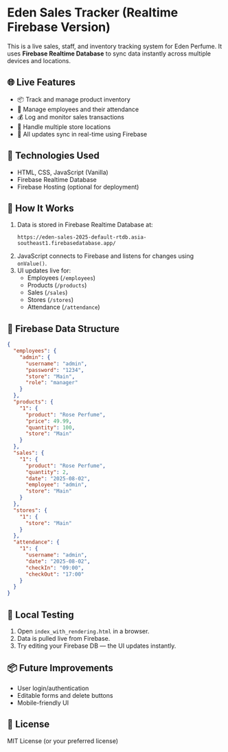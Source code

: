 # Eden Sales Tracker (Realtime Firebase Version)

This is a live sales, staff, and inventory tracking system for Eden Perfume. It uses **Firebase Realtime Database** to sync data instantly across multiple devices and locations.

## 🌐 Live Features

- 📦 Track and manage product inventory
- 👥 Manage employees and their attendance
- 💰 Log and monitor sales transactions
- 🏬 Handle multiple store locations
- 🔁 All updates sync in real-time using Firebase

## 🔧 Technologies Used

- HTML, CSS, JavaScript (Vanilla)
- Firebase Realtime Database
- Firebase Hosting (optional for deployment)

## 🚀 How It Works

1. Data is stored in Firebase Realtime Database at:
   ```
   https://eden-sales-2025-default-rtdb.asia-southeast1.firebasedatabase.app/
   ```
2. JavaScript connects to Firebase and listens for changes using `onValue()`.
3. UI updates live for:
   - Employees (`/employees`)
   - Products (`/products`)
   - Sales (`/sales`)
   - Stores (`/stores`)
   - Attendance (`/attendance`)

## 📁 Firebase Data Structure

```json
{
  "employees": {
    "admin": {
      "username": "admin",
      "password": "1234",
      "store": "Main",
      "role": "manager"
    }
  },
  "products": {
    "1": {
      "product": "Rose Perfume",
      "price": 49.99,
      "quantity": 100,
      "store": "Main"
    }
  },
  "sales": {
    "1": {
      "product": "Rose Perfume",
      "quantity": 2,
      "date": "2025-08-02",
      "employee": "admin",
      "store": "Main"
    }
  },
  "stores": {
    "1": {
      "store": "Main"
    }
  },
  "attendance": {
    "1": {
      "username": "admin",
      "date": "2025-08-02",
      "checkIn": "09:00",
      "checkOut": "17:00"
    }
  }
}
```

## 🧪 Local Testing

1. Open `index_with_rendering.html` in a browser.
2. Data is pulled live from Firebase.
3. Try editing your Firebase DB — the UI updates instantly.

## 📦 Future Improvements

- User login/authentication
- Editable forms and delete buttons
- Mobile-friendly UI

## 📄 License

MIT License (or your preferred license)

